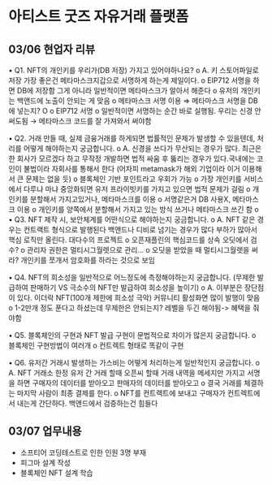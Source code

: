 # 아티스트 굿즈 자유거래 플랫폼

## 03/06 현업자 리뷰
•	Q1. NFT의 개인키를 우리가(DB 저장) 가지고 있어야하나요?
o	A. 키 스토어파일로 저장 가장 좋은건 메타마스크지갑으로 서명하게 하는게 제일이다.
o	EIP712 서명을 하면 DB에 저장함 그게 아니라 일반적이면 메타마스크가 알아서 해준다
o	유저의 개인키는 백앤드에 노출이 안되는 게 맞음
o	메타마스크 서명 이용 ⇒ 메타마스크 서명을 DB에 넣는지? O
o	EIP712 서명
o	일반적이면 서명하는 순간 바로 실행됨. 우리는 신경 안써도됨 → 메타마스크 코드를 잘 가져와서 써야함

•	Q2. 거래 만들 때, 실제 금융거래를 하게되면 법률적인 문제가 발생할 수 있을텐데, 처리를 어떻게 해야하는지 궁금합니다.
o	A. 신경을 쓰다가 무산되는 경우가 많다. 최근은 한 회사가 모르겠다 하고 무작정 개발하면 법적 싸움 후 뚫리는 경우가 있다.국내에는 코인이 불법이라 자회사를 통해서 한다 (어차피 metamask가 해외 기업이라 이거 이용해서 큰 문제는 없을 듯)
o	블록체인 기반 포인트라고 우회가 가능
o	가장 개인키를 서비스에서 다루냐 마냐 중앙화되면 유저 프라이빗키를 가지고 있으면 법적 문제가 걸림
o	개인키를 분할해서 가지고있거나, 메타마스크를 이용
o	서명같은거 DB 사용X, 메타마스크 이용
o	개인키를 양쪽에서 분할해서 가지고 있는 방식 쓰거나 메타마스크 쓰긴 함
o	
•	Q3. NFT 제작 시, 보안체계를 어떤식으로 해야하는지 궁금합니다.
o	A. NFT 같은 경우는 컨트랙트 형식으로 발행된다 백앤드나 디비로 넘기는 경우가 많다 부하가 많아서 핵심 로직만 올린다. 대다수의 프로젝트
o	오픈재플린의 핵심코드를 상속 오딧에서 검수?
o	관리자 권한은 멀티시그월렛으로 관리…
o	오딧을 받았을 때 멀티시그월렛을 써라? 개인키를 쪼개서 암호화를 하라는 것으로 보임

•	Q4. NFT의 희소성을 일반적으로 어느정도에 측정해야하는지 궁금합니다. (무제한 발급하여 판매하기 VS 극소수의 NFT만 발급하여 희소성을 높이기)
o	A. 이부분은 장단점이 있다. 이더락 NFT(100개 제한에 희소성 극악) 커뮤니티 활성화면 많이 발행이 맞음
o	1-2만개 정도 푼다고 하셨는데 무제한은 안되는지? 레벨을 두긴 해야됨-> 혜택을 줘야함

•	Q5. 블록체인의 구현과 NFT 발급 구현이 문법적으로 차이가 많은지 궁금합니다.
o	블록체인 구현방법이 여러개
o	컨트렉트 형태로 똑같이 구현

•	Q6. 유저간 거래시 발생하는 가스비는 어떻게 처리하는게 일반적인지 궁금합니다.
o	A. NFT 거래소 한정 유저 간 거래 할때 오픈씨 할때 거래 내역을 메세지만 가지고 서명을 하면 구매자의 데이터를 받아오고 판매자의 데이터를 받아오고
o	결국 거래를 체결하는 마지막 사람이 최종 결제를 한다.
o	NFT를 컨트랙트에 보내고 구매자가 컨트렉트에서 내는게 간단하다. 백앤드에서 검증하는건 힘들다

## 03/07 업무내용
- 소프티어 코딩테스트로 인한 인원 3명 부재
- 피그마 설계 작성
- 블록체인 NFT 설계 학습
